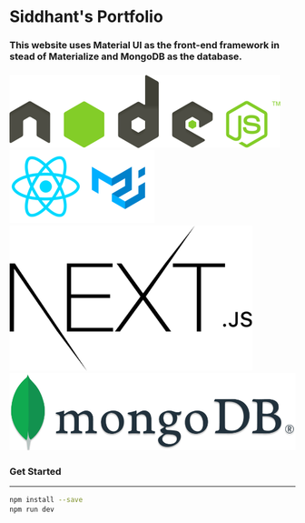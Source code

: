 # Siddhant's Portfolio

### This website uses Material UI as the front-end framework in stead of Materialize and MongoDB as the database.

### <img src="nodejs.png" alt="nodejs" style="zoom:50%;" /><img src="react.png" alt="react" style="zoom:50%;" /><img src="mui.png" alt="mui" style="zoom:50%;" />![nextjs](nextjs.png)![nextjs](mongodb.png)

### Get Started

___

```bash
npm install --save
npm run dev
```

